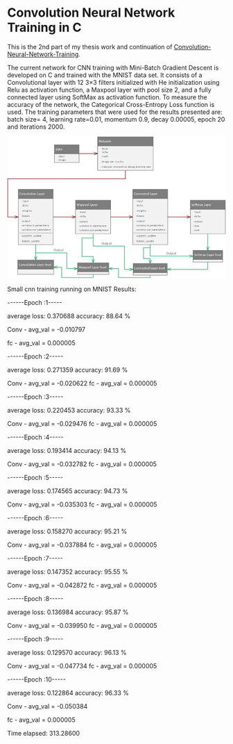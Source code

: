# Convolution Neural Network Training in C 
This is the 2nd part of my thesis work and continuation of [Convolution-Neural-Network-Training](https://github.com/gflengas/Convolution-Neural-Network-Training).

The current network for CNN training with Mini-Batch Gradient Descent is developed on C and 
trained with the MNIST data set. It consists of a Convolutional layer with 12 3×3 filters 
initialized with He initialization using Relu as activation function, a Maxpool layer with pool 
size 2, and a fully connected layer using SoftMax as activation function. To measure the 
accuracy of the network, the Categorical Cross-Entropy Loss function is used. The training 
parameters that were used for the results presented are: batch size= 4, learning rate=0.01, 
momentum 0.9, decay 0.00005, epoch 20 and iterations 2000.

![network image](https://github.com/gflengas/equinoxNet/blob/main/flow%20of%20simple%20cnn.jpg)

Small cnn training running on MNIST 
Results:

------Epoch :1-----

average loss: 0.370688 accuracy: 88.64 %

Conv - avg_val = -0.010797

fc - avg_val = 0.000005

------Epoch :2-----

average loss: 0.271359 accuracy: 91.69 %

Conv - avg_val = -0.020622
fc - avg_val = 0.000005

------Epoch :3-----

average loss: 0.220453 accuracy: 93.33 %

Conv - avg_val = -0.029476
fc - avg_val = 0.000005

------Epoch :4-----

average loss: 0.193414 accuracy: 94.13 %

Conv - avg_val = -0.032782
fc - avg_val = 0.000005

------Epoch :5-----

average loss: 0.174565 accuracy: 94.73 %

Conv - avg_val = -0.035303
fc - avg_val = 0.000005

------Epoch :6-----

average loss: 0.158270 accuracy: 95.21 %

Conv - avg_val = -0.037884
fc - avg_val = 0.000005

------Epoch :7-----

average loss: 0.147352 accuracy: 95.55 %

Conv - avg_val = -0.042872
fc - avg_val = 0.000005

------Epoch :8-----

average loss: 0.136984 accuracy: 95.87 %

Conv - avg_val = -0.039950
fc - avg_val = 0.000005

------Epoch :9-----

average loss: 0.129570 accuracy: 96.13 %

Conv - avg_val = -0.047734
fc - avg_val = 0.000005

------Epoch :10-----

average loss: 0.122864 accuracy: 96.33 %

Conv - avg_val = -0.050384

fc - avg_val = 0.000005

Time elapsed: 313.28600
